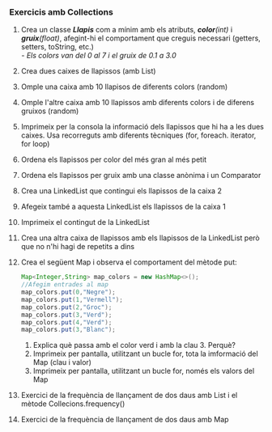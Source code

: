 ### Exercicis amb Collections

1. Crea un classe _**Llapis**_ com a mínim amb els atributs, _**color**(int)_ i _**gruix**(float)_, afegint-hi el comportament que creguis necessari (getters, setters, toString, etc.)  
_- Els colors van del 0 al 7 i el gruix de 0.1 a 3.0_  
2. Crea dues caixes de llapissos (amb List)  
3. Omple una caixa amb 10 llapisos de diferents colors (random)  
4. Omple l'altre caixa amb 10 llapissos amb diferents colors i de diferens gruixos (random)  
5. Imprimeix per la consola la informació dels llapissos que hi ha a les dues caixes. Usa recorreguts amb diferents tècniques (for, foreach. iterator, for loop)
6. Ordena els llapissos per color del més gran al més petit  
7. Ordena els llapissos per gruix amb una classe anònima i un Comparator  
8. Crea una LinkedList que contingui els llapissos de la caixa 2  
9. Afegeix també a aquesta LinkedList els llapissos de la caixa 1  
10. Imprimeix el contingut de la LinkedList  
11. Crea una altra caixa de llapissos amb els llapissos de la LinkedList però que no n'hi hagi de repetits a dins    
12. Crea el següent Map i observa el comportament del mètode put: 
    ``` java
    Map<Integer,String> map_colors = new HashMap<>();  
    //Afegim entrades al map
    map_colors.put(0,"Negre");
    map_colors.put(1,"Vermell");
    map_colors.put(2,"Groc");
    map_colors.put(3,"Verd");
    map_colors.put(4,"Verd");
    map_colors.put(3,"Blanc");
    ```
    1. Explica què passa amb el color verd i amb la clau 3. Perquè?  
    2. Imprimeix per pantalla, utilitzant un bucle for, tota la imformació del Map (clau i valor)  
    3. Imprimeix per pantalla, utilitzant un bucle for, només els valors del Map    

13. Exercici de la frequència de llançament de dos daus amb List i el mètode Collecions.frequency()
14. Exercici de la frequència de llançament de dos daus amb Map
  

